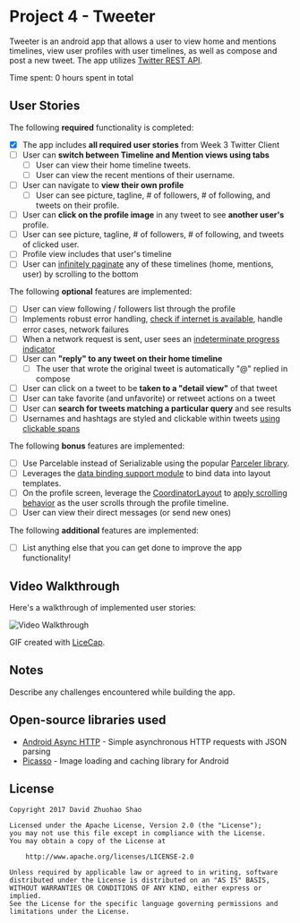 # Project 4 - Tweeter

Tweeter is an android app that allows a user to view home and mentions timelines, view user profiles with user timelines, as well as compose and post a new tweet. The app utilizes [Twitter REST API](https://dev.twitter.com/rest/public).

Time spent: 0 hours spent in total

## User Stories

The following **required** functionality is completed:

* [X] The app includes **all required user stories** from Week 3 Twitter Client
* [ ] User can **switch between Timeline and Mention views using tabs**
  * [ ] User can view their home timeline tweets.
  * [ ] User can view the recent mentions of their username.
* [ ] User can navigate to **view their own profile**
  * [ ] User can see picture, tagline, # of followers, # of following, and tweets on their profile.
* [ ] User can **click on the profile image** in any tweet to see **another user's** profile.
 * [ ] User can see picture, tagline, # of followers, # of following, and tweets of clicked user.
 * [ ] Profile view includes that user's timeline
* [ ] User can [infinitely paginate](http://guides.codepath.com/android/Endless-Scrolling-with-AdapterViews-and-RecyclerView) any of these timelines (home, mentions, user) by scrolling to the bottom

The following **optional** features are implemented:

* [ ] User can view following / followers list through the profile
* [ ] Implements robust error handling, [check if internet is available](http://guides.codepath.com/android/Sending-and-Managing-Network-Requests#checking-for-network-connectivity), handle error cases, network failures
* [ ] When a network request is sent, user sees an [indeterminate progress indicator](http://guides.codepath.com/android/Handling-ProgressBars#progress-within-actionbar)
* [ ] User can **"reply" to any tweet on their home timeline**
  * [ ] The user that wrote the original tweet is automatically "@" replied in compose
* [ ] User can click on a tweet to be **taken to a "detail view"** of that tweet
 * [ ] User can take favorite (and unfavorite) or retweet actions on a tweet
* [ ] User can **search for tweets matching a particular query** and see results
* [ ] Usernames and hashtags are styled and clickable within tweets [using clickable spans](http://guides.codepath.com/android/Working-with-the-TextView#creating-clickable-styled-spans)

The following **bonus** features are implemented:

* [ ] Use Parcelable instead of Serializable using the popular [Parceler library](http://guides.codepath.com/android/Using-Parceler).
* [ ] Leverages the [data binding support module](http://guides.codepath.com/android/Applying-Data-Binding-for-Views) to bind data into layout templates.
* [ ] On the profile screen, leverage the [CoordinatorLayout](http://guides.codepath.com/android/Handling-Scrolls-with-CoordinatorLayout#responding-to-scroll-events) to [apply scrolling behavior](https://hackmd.io/s/SJyDOCgU) as the user scrolls through the profile timeline.
* [ ] User can view their direct messages (or send new ones)

The following **additional** features are implemented:

* [ ] List anything else that you can get done to improve the app functionality!

## Video Walkthrough

Here's a walkthrough of implemented user stories:

<img src='http://i.imgur.com/link/to/your/gif/file.gif' title='Video Walkthrough' width='' alt='Video Walkthrough' />

GIF created with [LiceCap](http://www.cockos.com/licecap/).

## Notes

Describe any challenges encountered while building the app.

## Open-source libraries used

- [Android Async HTTP](https://github.com/loopj/android-async-http) - Simple asynchronous HTTP requests with JSON parsing
- [Picasso](http://square.github.io/picasso/) - Image loading and caching library for Android

## License

    Copyright 2017 David Zhuohao Shao

    Licensed under the Apache License, Version 2.0 (the "License");
    you may not use this file except in compliance with the License.
    You may obtain a copy of the License at

        http://www.apache.org/licenses/LICENSE-2.0

    Unless required by applicable law or agreed to in writing, software
    distributed under the License is distributed on an "AS IS" BASIS,
    WITHOUT WARRANTIES OR CONDITIONS OF ANY KIND, either express or implied.
    See the License for the specific language governing permissions and
    limitations under the License.